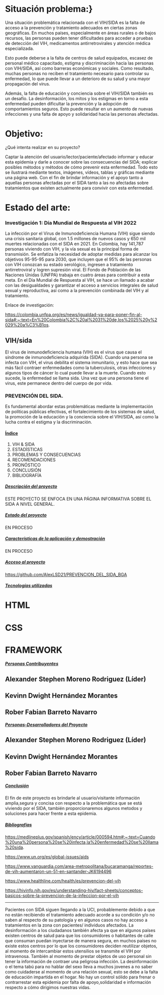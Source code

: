 # Situación problema:}

Una situación problemática relacionada con el VIH/SIDA es la falta de acceso a la prevención y tratamiento adecuados en ciertas zonas geográficas. En muchos países, especialmente en áreas rurales o de bajos recursos, las personas pueden tener dificultades para acceder a pruebas de detección del VIH, medicamentos antirretrovirales y atención médica especializada.

Esto puede deberse a la falta de centros de salud equipados, escasez de personal médico capacitado, estigma y discriminación hacia las personas con VIH/SIDA, así como barreras económicas y sociales. Como resultado, muchas personas no reciben el tratamiento necesario para controlar su enfermedad, lo que puede llevar a un deterioro de su salud y una mayor propagación del virus.

Además, la falta de educación y conciencia sobre el VIH/SIDA también es un desafío. La desinformación, los mitos y los estigmas en torno a esta enfermedad pueden dificultar la prevención y la adopción de comportamientos seguros. Esto puede resultar en un aumento de nuevas infecciones y una falta de apoyo y solidaridad hacia las personas afectadas.


# Objetivo:

¿Qué intenta realizar en su proyecto?

Captar la atención del usuario/lector/paciente/afectado informar y educar esta epidemia y darle a conocer sobre las consecuencias del SIDA; explicar posibles métodos y métodos de cómo prevenir esta enfermedad.  Todo esto se ilustrará mediante textos, imágenes, vídeos, tablas y gráficas mediante una página web. Con el fin de brindar información y el apoyo tanto a  aquellas personas afectadas por el SIDA tanto a las no afectadas sobre tratamientos que existen actualmente para convivir con esta enfermedad.

# Estado del arte: 

 ### Investigación 1: Día Mundial de Respuesta al VIH 2022



La infección por el Virus de Inmunodeficiencia Humana (VIH) sigue siendo una crisis sanitaria global, con 1.5 millones de nuevos casos y 650 mil muertes relacionadas con el SIDA en 2021. En Colombia, hay 141,787 personas viviendo con VIH, y la vía sexual es la principal forma de transmisión. Se enfatiza la necesidad de adoptar medidas para alcanzar los objetivos 95-95-95 para 2030, que incluyen que el 95% de las personas con VIH conozcan su estado serológico, ingresen a tratamiento antirretroviral y logren supresión viral. El Fondo de Población de las Naciones Unidas (UNFPA) trabaja en cuatro áreas para contribuir a esta meta. En el Día Mundial de Respuesta al VIH, se hace un llamado a acabar con las desigualdades y garantizar el acceso a servicios integrales de salud sexual y reproductiva, así como a la prevención combinada del VIH y al tratamiento.

Enlace de investigación: 

https://colombia.unfpa.org/es/news/igualdad-ya-para-poner-fin-al-sida#:~:text=En%20Colombia%2C%20al%2031%20de,los%2025%20y%2029%20a%C3%B1os.



## VIH/sida

El virus de inmunodeficiencia humana (VIH) es el virus que causa el síndrome de inmunodeficiencia adquirida (SIDA). Cuando una persona se infecta con VIH, el virus debilita el sistema inmunitario, y esto hace que sea más fácil contraer enfermedades como la tuberculosis, otras infecciones y algunos tipos de cáncer lo cual puede llevar a la muerte.
Cuando esto sucede, la enfermedad se llama sida. Una vez que una persona tiene el virus, este permanece dentro del cuerpo de por vida.

### PREVENCIÓN DEL SIDA.

Es fundamental abordar estas problemáticas mediante la implementación de políticas públicas efectivas, el fortalecimiento de los sistemas de salud, la promoción de la educación y la conciencia sobre el VIH/SIDA, así como la lucha contra el estigma y la discriminación.

#### [Índice](#índice)
  1. VIH & SIDA
  2. ESTADÍSTICAS
  3. PROBLEMAS Y CONSECUENCIAS
  4. RECOMENDACIONES
  5. PRONÓSTICO
  6. CONCLUSIÓN
  7. BIBLIOGRAFÍA

##### [Descripción del proyecto](#descripción-del-proyecto)

ESTE PROYECTO SE ENFOCA EN UNA PÁGINA INFORMATIVA SOBRE EL SIDA A NIVEL GENERAL.


##### [Estado del proyecto](#Estado-del-proyecto)

EN PROCESO

##### [Características de la aplicación y demostración](#Características-de-la-aplicación-y-demostración)

EN PROCESO

##### [Acceso al proyecto](#acceso-proyecto)

https://github.com/AlexLSD21/PREVENCION_DEL_SIDA_BGA

##### [Tecnologías utilizadas](#tecnologías-utilizadas)

# HTML
# CSS
# FRAMEWORK

##### [Personas Contribuyentes](#personas-contribuyentes)

## Alexander Stephen Moreno Rodriguez (Líder)
## Kevinn Dwight Hernández Morantes
## Rober Fabian Barreto Navarro

##### [Personas-Desarrolladores del Proyecto](#personas-desarrolladores)

## Alexander Stephen Moreno Rodriguez (Líder)
## Kevinn Dwight Hernández Morantes
## Rober Fabian Barreto Navarro

##### [Conclusión](#conclusión)

El fin de este proyecto es brindarle al usuario/visitante información amplia,segura y concisa con respecto a la problemática que se está viviendo por el SIDA, también proporcionaremos algunos metodos y soluciones para hacer frente a esta epidemia.

##### [Bibliografías](#Bibliografías)

https://medlineplus.gov/spanish/ency/article/000594.htm#:~:text=Cuando%20una%20persona%20se%20infecta,la%20enfermedad%20se%20llama%20sida.

https://www.un.org/es/global-issues/aids

https://www.vanguardia.com/area-metropolitana/bucaramanga/reportes-de-vih-aumentaron-un-51-en-santander-JK6194496

https://www.healthline.com/health/es/prevencion-del-vih

https://hivinfo.nih.gov/es/understanding-hiv/fact-sheets/conceptos-basicos-sobre-la-prevencion-de-la-infeccion-por-el-vih

---------------------------------------------------------------------------------------------------------------------
Pacientes con SIDA siguen llegando a la UCI, probablemente debido a que no están recibiendo el tratamiento adecuado acorde a su condición y/o no saben al respecto de su patología y en algunos casos no hay acceso a tratamientos en la zona con pacientes/ individuos afectados.
La desinformación a los ciudadanos también afecta ya que en algunos países existen centros de salud para que los consumidores o habitantes de calle que consuman puedan inyectarse de manera segura, en muchos países no existe estos centros por lo que los consumidores deciden reutilizar objetos, al momento de intercambiar estos utensilios se transmite el VIH por intravenosa. También al momento de prestar objetos de uso personal sin tener la información de contraer una peligrosa infección.
La desinformación o el tema tabú para no hablar del sexo lleva a muchos jovenes a no saber como cuidaderse al momento de una relación sexual, esto se debe a la falta de educación impartida en el hogar.
No hay un control sólido para frenar o contrarrestar esta epidemia por falta de apoyo,solidaridad e información respecto a cómo dirigimos nuestras vidas.

